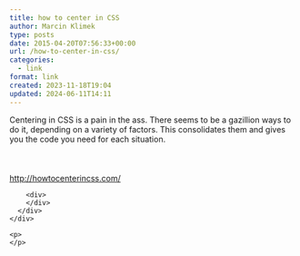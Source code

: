 ```yaml
---
title: how to center in CSS
author: Marcin Klimek
type: posts
date: 2015-04-20T07:56:33+00:00
url: /how-to-center-in-css/
categories:
  - link
format: link
created: 2023-11-18T19:04
updated: 2024-06-11T14:11
---
```

<div dir="ltr">
  Centering in CSS is a pain in the ass. There seems to be a gazillion ways to do it, depending on a variety of factors. This consolidates them and gives you the code you need for each situation.</p> 
  
  <div>
    <span style="color:rgb(74,74,74);font-family:Lato,sans-serif;font-size:medium;line-height:24px;background-color:rgb(247,247,247)"><br /></span>
  </div>
  
  <p>
    <a href="http://howtocenterincss.com/"><a href="http://howtocenterincss.com/" >http://howtocenterincss.com/</a></a><br clear="all" />
  </p>
  
  <div>
    <div class="gmail_signature">
      <div dir="ltr">
        <div>
        </div>
        
        <div>
        </div>
      </div>
    </div>
  </div>
  
  <p>
    </div> 
    
    <p>
    </p>